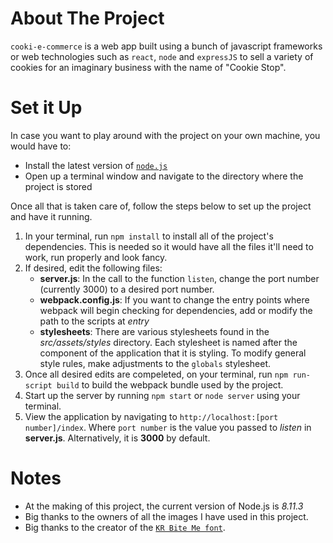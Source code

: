 # About The Project
`cooki-e-commerce` is a web app built using a bunch of javascript frameworks or web technologies such as `react`, `node` and `expressJS` to sell a variety of cookies for an imaginary business with the name of "Cookie Stop".

# Set it Up
In case you want to play around with the project on your own machine, you would have to:
* Install the latest version of [`node.js`](https://nodejs.org/en/) 
* Open up a terminal window and navigate to the directory where the project is stored

Once all that is taken care of, follow the steps below to set up the project and have it running.
1. In your terminal, run `npm install` to install all of the project's dependencies. This is needed so it would have all the files it'll need to work, run properly and look fancy.
2. If desired, edit the following files:
   * __server.js__: In the call to the function `listen`, change the port number (currently 3000) to a desired port number.
   * __webpack.config.js__: If you want to change the entry points where webpack will begin checking for dependencies, add or modify the path to the scripts at _entry_
   * __stylesheets__: There are various stylesheets found in the _src/assets/styles_ directory. Each stylesheet is named after the component of the application that it is styling. To modify general style rules, make adjustments to the `globals` stylesheet. 
3. Once all desired edits are compeleted, on your terminal, run `npm run-script build` to build the webpack bundle used by the project.
4. Start up the server by running `npm start` or `node server` using your terminal.
5. View the application by navigating to `http://localhost:[port number]/index`. Where `port number` is the value you passed to _listen_ in __server.js__. Alternatively, it is __3000__ by default.

# Notes
* At the making of this project, the current version of Node.js is _8.11.3_
* Big thanks to the owners of all the images I have used in this project.
* Big thanks to the creator of the [`KR Bite Me font`](https://www.dafont.com/kr-bite-me.font?text=Cookie+stop).
